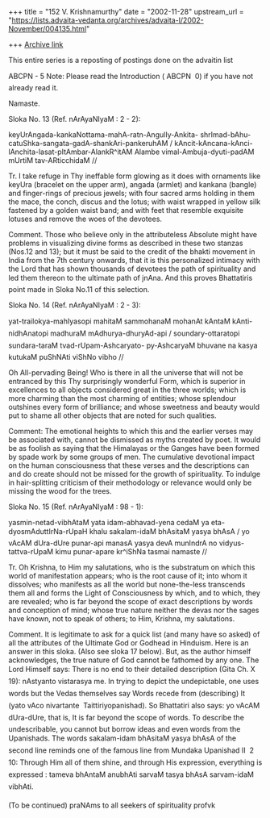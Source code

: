 +++
title = "152 V. Krishnamurthy"
date = "2002-11-28"
upstream_url = "https://lists.advaita-vedanta.org/archives/advaita-l/2002-November/004135.html"

+++
[Archive link](https://lists.advaita-vedanta.org/archives/advaita-l/2002-November/004135.html)

This entire series is a reposting of postings done on the advaitin list

ABCPN - 5
Note: Please read the Introduction
  ( ABCPN  0) if you have not already read it.

Namaste.

Sloka No. 13 (Ref. nArAyaNIyaM : 2 - 2):

keyUrAngada-kankaNottama-mahA-ratn-AngulIy-Ankita-
shrImad-bAhu-catuShka-sangata-gadA-shankAri-pankeruhAM  /
kAncit-kAncana-kAnci-lAnchita-lasat-pItAmbar-AlankR^itAM
Alambe vimal-Ambuja-dyuti-padAM mUrtiM tav-ARticchidaM //

Tr. I take refuge in Thy ineffable form glowing as it does with ornaments
like keyUra (bracelet on the upper arm), angada (armlet) and kankana
(bangle) and finger-rings of precious jewels; with four sacred arms
holding in them the mace, the conch, discus and the lotus; with waist
wrapped in yellow silk fastened by a golden waist band; and with feet that
resemble exquisite lotuses and remove the woes of the devotees.

Comment. Those who believe only in the attributeless Absolute might have
problems in visualizing divine forms as described in these two stanzas
(Nos.12 and 13); but it must be said to the credit of the bhakti movement
in India from the 7th century onwards, that it is this personalized
intimacy with the Lord that has shown thousands of devotees the path of
spirituality and led them thereon to the ultimate path of jnAna.  And this
proves Bhattatiris point made in Sloka No.11 of this selection.

Sloka No. 14 (Ref. nArAyaNIyaM : 2 - 3):

yat-trailokya-mahIyasopi mahitaM sammohanaM mohanAt
kAntaM kAnti-nidhAnatopi madhuraM mAdhurya-dhuryAd-api /
soundary-ottaratopi sundara-taraM tvad-rUpam-Ashcaryato-
py-AshcaryaM bhuvane na kasya kutukaM puShNAti viShNo vibho //

Oh All-pervading Being! Who is there in all the universe that will not be
entranced by this Thy surprisingly wonderful Form, which is superior in
excellences to all objects considered great in the three worlds;  which is
more charming than the most charming of entities; whose splendour
outshines every form of brilliance; and whose sweetness and beauty would
put to shame all other objects that are noted for such qualities.

Comment: The emotional heights to which this and the earlier verses may be
associated with, cannot be dismissed as myths created by poet. It would be
as foolish as saying that the Himalayas or the Ganges have been formed by
spade work by some groups of men. The cumulative devotional impact on the
human consciousness that these verses and the descriptions can and do
create should not be missed for the growth of spirituality. To indulge in
hair-splitting criticism of their methodology or relevance would only be
missing  the wood for the trees.

Sloka No. 15 (Ref. nArAyaNIyaM : 98 - 1):

yasmin-netad-vibhAtaM yata idam-abhavad-yena cedaM ya eta-
dyosmAduttIrNa-rUpaH khalu sakalam-idaM bhAsitaM yasya bhAsA /
yo vAcAM dUra-dUre punar-api manasA yasya devA munIndrA
no vidyus-tattva-rUpaM kimu punar-apare kr^iShNa tasmai namaste //

Tr. Oh Krishna, to Him my salutations, who is the substratum on which this
world of manifestation appears; who is the root cause of it; into whom it
dissolves; who manifests as all the world but none-the-less transcends
them all and forms the Light of Consciousness by which, and to which, they
are revealed; who is far beyond the scope of exact descriptions by words
and conception of mind; whose true nature neither the devas nor the sages
have known, not to speak of others;  to Him, Krishna, my salutations.

Comment. It is legitimate to ask for a quick list  (and many have so
asked) of all the attributes of the Ultimate God or Godhead in Hinduism.
Here is an answer in this sloka. (Also see sloka 17 below). But, as the
author himself acknowledges, the true nature of God cannot be fathomed by
any one. The Lord Himself says: There is no end to their detailed
description (Gita Ch. X  19): nAstyanto vistarasya me. In trying to
depict the undepictable, one uses words but the Vedas themselves
say Words recede from (describing) It (yato vAco nivartante 
Taittiriyopanishad). So Bhattatiri also says: yo vAcAM dUra-dUre, that
is, It is far beyond the scope of words.
To describe the undescribable,  you cannot but borrow ideas and even words
from the Upanishads. The words sakalam-idam bhAsitaM yasya bhAsA of the
second line reminds one of the famous line from Mundaka Upanishad II  2 
10: Through Him all of them shine, and through His expression, everything
is expressed  :
tameva bhAntaM anubhAti sarvaM tasya bhAsA sarvam-idaM vibhAti.

(To be continued)
praNAms to all seekers of spirituality
profvk

